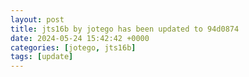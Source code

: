 ```yaml
---
layout: post
title: jts16b by jotego has been updated to 94d0874
date: 2024-05-24 15:42:42 +0000
categories: [jotego, jts16b]
tags: [update]
---
```


